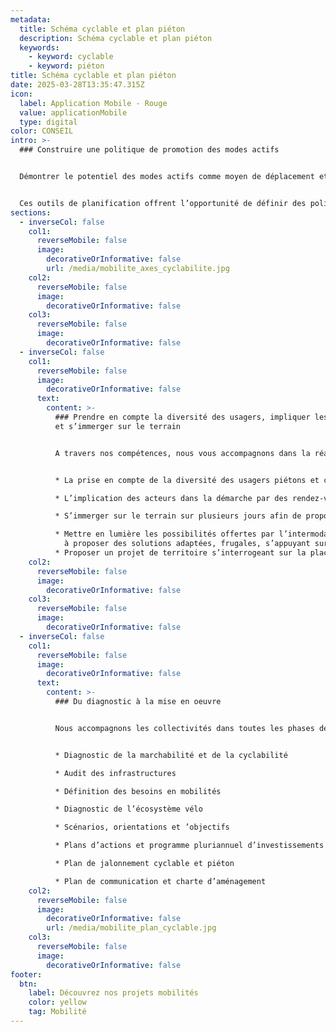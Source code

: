 ```yaml
---
metadata:
  title: Schéma cyclable et plan piéton
  description: Schéma cyclable et plan piéton
  keywords:
    - keyword: cyclable
    - keyword: piéton
title: Schéma cyclable et plan piéton
date: 2025-03-28T13:35:47.315Z
icon:
  label: Application Mobile - Rouge
  value: applicationMobile
  type: digital
color: CONSEIL
intro: >-
  ### Construire une politique de promotion des modes actifs


  Démontrer le potentiel des modes actifs comme moyen de déplacement et définir une stratégie opérationnelle sont les objectifs des schémas cyclables, plans piétons et schéma des modes actifs. 


  Ces outils de planification offrent l’opportunité de définir des politiques publiques à 3-5-10-20 ans en travaillant sur l’ensemble de l’écosystème vélo et piéton : les infrastructures, les services, les équipements, la communication, la formation…
sections:
  - inverseCol: false
    col1:
      reverseMobile: false
      image:
        decorativeOrInformative: false
        url: /media/mobilite_axes_cyclabilite.jpg
    col2:
      reverseMobile: false
      image:
        decorativeOrInformative: false
    col3:
      reverseMobile: false
      image:
        decorativeOrInformative: false
  - inverseCol: false
    col1:
      reverseMobile: false
      image:
        decorativeOrInformative: false
      text:
        content: >-
          ### Prendre en compte la diversité des usagers, impliquer les acteurs
          et s’immerger sur le terrain


          A travers nos compétences, nous vous accompagnons dans la réalisation de vos schémas cyclables et plans piétons en accordons une importance forte à : 


          * La prise en compte de la diversité des usagers piétons et cyclistes et des capacités physiques de chacun.

          * L’implication des acteurs dans la démarche par des rendez-vous, des enquêtes, des interviews, des ateliers, des balades exploratoires, des cafés vélos et la création de groupes d’ambassadeurs.

          * S’immerger sur le terrain sur plusieurs jours afin de proposer un diagnostic à hauteur d’usager de la cyclabilité et la marchabilité du territoire. 

          * Mettre en lumière les possibilités offertes par l’intermodalité 
            à proposer des solutions adaptées, frugales, s’appuyant sur les ressources et acteurs du territoire.
          * Proposer un projet de territoire s’interrogeant sur la place de chacun et du végétal dans l’espace public.
    col2:
      reverseMobile: false
      image:
        decorativeOrInformative: false
    col3:
      reverseMobile: false
      image:
        decorativeOrInformative: false
  - inverseCol: false
    col1:
      reverseMobile: false
      image:
        decorativeOrInformative: false
      text:
        content: >-
          ### Du diagnostic à la mise en oeuvre


          Nous accompagnons les collectivités dans toutes les phases de la construction des schémas et plans :


          * Diagnostic de la marchabilité et de la cyclabilité 

          * Audit des infrastructures 

          * Définition des besoins en mobilités

          * Diagnostic de l’écosystème vélo 

          * Scénarios, orientations et ’objectifs

          * Plans d’actions et programme pluriannuel d’investissements

          * Plan de jalonnement cyclable et piéton

          * Plan de communication et charte d’aménagement
    col2:
      reverseMobile: false
      image:
        decorativeOrInformative: false
        url: /media/mobilite_plan_cyclable.jpg
    col3:
      reverseMobile: false
      image:
        decorativeOrInformative: false
footer:
  btn:
    label: Découvrez nos projets mobilités
    color: yellow
    tag: Mobilité
---
```

